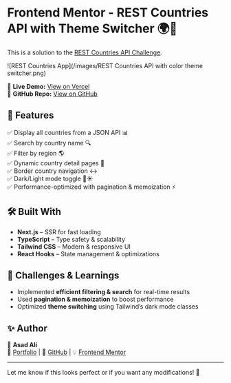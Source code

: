 # Frontend Mentor - REST Countries API with Theme Switcher 🌍🎨  

This is a solution to the [REST Countries API Challenge](https://www.frontendmentor.io/challenges/rest-countries-api-with-color-theme-switcher-5cacc469fec04111f7b848ca).  

![REST Countries App](/images/REST Countries API with color theme switcher.png)  

🚀 **Live Demo:** [View on Vercel](https://rest-countries-yourunique.vercel.app)  
📂 **GitHub Repo:** [View on GitHub](https://github.com/AsadAli-1122/rest-countries)  

## 📌 Features  

✅ Display all countries from a JSON API 📊  
✅ Search by country name 🔍  
✅ Filter by region 🌎  
✅ Dynamic country detail pages 🔗  
✅ Border country navigation ↔️  
✅ Dark/Light mode toggle 🌙☀️  
✅ Performance-optimized with pagination & memoization ⚡  

## 🛠️ Built With  

- **Next.js** – SSR for fast loading  
- **TypeScript** – Type safety & scalability  
- **Tailwind CSS** – Modern & responsive UI  
- **React Hooks** – State management & optimizations  

## 🎯 Challenges & Learnings  

- Implemented **efficient filtering & search** for real-time results  
- Used **pagination & memoization** to boost performance  
- Optimized **theme switching** using Tailwind’s dark mode classes  

## ✨ Author  

🚀 **Asad Ali**  
🔗 [Portfolio](https://codebyasad.vercel.app) | 🐙 [GitHub](https://github.com/AsadAli-1122) | 💡 [Frontend Mentor](https://www.frontendmentor.io/profile/AsadAli-1122)  

---

Let me know if this looks perfect or if you want any modifications! 🚀